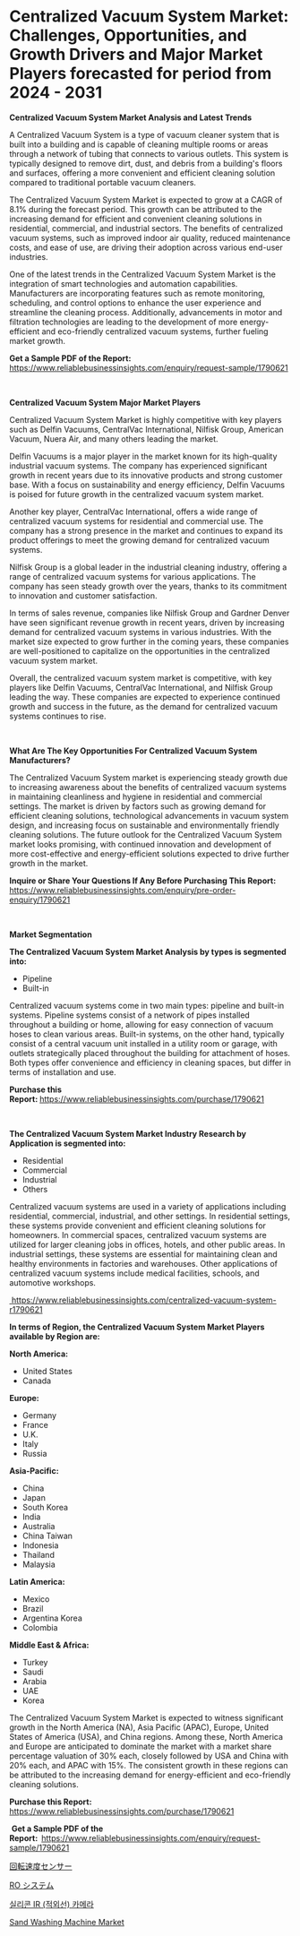 <p><h1>Centralized Vacuum System Market: Challenges, Opportunities, and Growth Drivers and Major Market Players forecasted for period from 2024 - 2031</h1></p><p><strong>Centralized Vacuum System Market Analysis and Latest Trends</strong></p>
<p><p>A Centralized Vacuum System is a type of vacuum cleaner system that is built into a building and is capable of cleaning multiple rooms or areas through a network of tubing that connects to various outlets. This system is typically designed to remove dirt, dust, and debris from a building's floors and surfaces, offering a more convenient and efficient cleaning solution compared to traditional portable vacuum cleaners.</p><p>The Centralized Vacuum System Market is expected to grow at a CAGR of 8.1% during the forecast period. This growth can be attributed to the increasing demand for efficient and convenient cleaning solutions in residential, commercial, and industrial sectors. The benefits of centralized vacuum systems, such as improved indoor air quality, reduced maintenance costs, and ease of use, are driving their adoption across various end-user industries.</p><p>One of the latest trends in the Centralized Vacuum System Market is the integration of smart technologies and automation capabilities. Manufacturers are incorporating features such as remote monitoring, scheduling, and control options to enhance the user experience and streamline the cleaning process. Additionally, advancements in motor and filtration technologies are leading to the development of more energy-efficient and eco-friendly centralized vacuum systems, further fueling market growth.</p></p>
<p><strong>Get a Sample PDF of the Report:&nbsp;</strong> <a href="https://www.reliablebusinessinsights.com/enquiry/request-sample/1790621">https://www.reliablebusinessinsights.com/enquiry/request-sample/1790621</a></p>
<p>&nbsp;</p>
<p><strong>Centralized Vacuum System Major Market Players</strong></p>
<p><p>Centralized Vacuum System Market is highly competitive with key players such as Delfin Vacuums, CentralVac International, Nilfisk Group, American Vacuum, Nuera Air, and many others leading the market. </p><p>Delfin Vacuums is a major player in the market known for its high-quality industrial vacuum systems. The company has experienced significant growth in recent years due to its innovative products and strong customer base. With a focus on sustainability and energy efficiency, Delfin Vacuums is poised for future growth in the centralized vacuum system market.</p><p>Another key player, CentralVac International, offers a wide range of centralized vacuum systems for residential and commercial use. The company has a strong presence in the market and continues to expand its product offerings to meet the growing demand for centralized vacuum systems.</p><p>Nilfisk Group is a global leader in the industrial cleaning industry, offering a range of centralized vacuum systems for various applications. The company has seen steady growth over the years, thanks to its commitment to innovation and customer satisfaction.</p><p>In terms of sales revenue, companies like Nilfisk Group and Gardner Denver have seen significant revenue growth in recent years, driven by increasing demand for centralized vacuum systems in various industries. With the market size expected to grow further in the coming years, these companies are well-positioned to capitalize on the opportunities in the centralized vacuum system market.</p><p>Overall, the centralized vacuum system market is competitive, with key players like Delfin Vacuums, CentralVac International, and Nilfisk Group leading the way. These companies are expected to experience continued growth and success in the future, as the demand for centralized vacuum systems continues to rise.</p></p>
<p>&nbsp;</p>
<p><strong>What Are The Key Opportunities For Centralized Vacuum System Manufacturers?</strong></p>
<p><p>The Centralized Vacuum System market is experiencing steady growth due to increasing awareness about the benefits of centralized vacuum systems in maintaining cleanliness and hygiene in residential and commercial settings. The market is driven by factors such as growing demand for efficient cleaning solutions, technological advancements in vacuum system design, and increasing focus on sustainable and environmentally friendly cleaning solutions. The future outlook for the Centralized Vacuum System market looks promising, with continued innovation and development of more cost-effective and energy-efficient solutions expected to drive further growth in the market.</p></p>
<p><strong>Inquire or Share Your Questions If Any Before Purchasing This Report:</strong> <a href="https://www.reliablebusinessinsights.com/enquiry/pre-order-enquiry/1790621">https://www.reliablebusinessinsights.com/enquiry/pre-order-enquiry/1790621</a></p>
<p>&nbsp;</p>
<p><strong>Market Segmentation</strong></p>
<p><strong>The Centralized Vacuum System Market Analysis by types is segmented into:</strong></p>
<p><ul><li>Pipeline</li><li>Built-in</li></ul></p>
<p><p>Centralized vacuum systems come in two main types: pipeline and built-in systems. Pipeline systems consist of a network of pipes installed throughout a building or home, allowing for easy connection of vacuum hoses to clean various areas. Built-in systems, on the other hand, typically consist of a central vacuum unit installed in a utility room or garage, with outlets strategically placed throughout the building for attachment of hoses. Both types offer convenience and efficiency in cleaning spaces, but differ in terms of installation and use.</p></p>
<p><strong>Purchase this Report:&nbsp;</strong><a href="https://www.reliablebusinessinsights.com/purchase/1790621">https://www.reliablebusinessinsights.com/purchase/1790621</a></p>
<p>&nbsp;</p>
<p><strong>The Centralized Vacuum System Market Industry Research by Application is segmented into:</strong></p>
<p><ul><li>Residential</li><li>Commercial</li><li>Industrial</li><li>Others</li></ul></p>
<p><p>Centralized vacuum systems are used in a variety of applications including residential, commercial, industrial, and other settings. In residential settings, these systems provide convenient and efficient cleaning solutions for homeowners. In commercial spaces, centralized vacuum systems are utilized for larger cleaning jobs in offices, hotels, and other public areas. In industrial settings, these systems are essential for maintaining clean and healthy environments in factories and warehouses. Other applications of centralized vacuum systems include medical facilities, schools, and automotive workshops.</p></p>
<p><a href="https://www.reliablebusinessinsights.com/centralized-vacuum-system-r1790621">&nbsp;https://www.reliablebusinessinsights.com/centralized-vacuum-system-r1790621</a></p>
<p><strong>In terms of Region, the Centralized Vacuum System Market Players available by Region are:</strong></p>
<p>
    <p> <strong> North America: </strong>
        <ul>
            <li>United States</li>
            <li>Canada</li>
        </ul>
        </p> 
    <p> <strong> Europe: </strong>
        <ul>
            <li>Germany</li>
            <li>France</li>
            <li>U.K.</li>
            <li>Italy</li>
            <li>Russia</li>
        </ul>
        </p> 
    <p> <strong> Asia-Pacific: </strong>
        <ul>
            <li>China</li>
            <li>Japan</li>
            <li>South Korea</li>
            <li>India</li>
            <li>Australia</li>
            <li>China Taiwan</li>
            <li>Indonesia</li>
            <li>Thailand</li>
            <li>Malaysia</li>
        </ul>
        </p> 
    <p> <strong> Latin America: </strong>
        <ul>
            <li>Mexico</li>
            <li>Brazil</li>
            <li>Argentina Korea</li>
            <li>Colombia</li>
        </ul>
        </p> 
    <p> <strong> Middle East & Africa: </strong>
        <ul>
            <li>Turkey</li>
            <li>Saudi</li>
            <li>Arabia</li>
            <li>UAE</li>
            <li>Korea</li>
        </ul>
    </p>
    </p>
<p><p>The Centralized Vacuum System Market is expected to witness significant growth in the North America (NA), Asia Pacific (APAC), Europe, United States of America (USA), and China regions. Among these, North America and Europe are anticipated to dominate the market with a market share percentage valuation of 30% each, closely followed by USA and China with 20% each, and APAC with 15%. The consistent growth in these regions can be attributed to the increasing demand for energy-efficient and eco-friendly cleaning solutions.</p></p>
<p><strong>Purchase this Report: </strong><a href="https://www.reliablebusinessinsights.com/purchase/1790621">https://www.reliablebusinessinsights.com/purchase/1790621</a></p>
<p>&nbsp;<strong>Get a Sample PDF of the Report:&nbsp;&nbsp;</strong><a href="https://www.reliablebusinessinsights.com/enquiry/request-sample/1790621">https://www.reliablebusinessinsights.com/enquiry/request-sample/1790621</a></p>
<p><strong></strong></p>
<p><p><a href="https://github.com/Fatimaklein1/Market-Research-Report-List-1/blob/main/2583401156959.md">回転速度センサー</a></p><p><a href="https://medium.com/@kelscdowell78456/2024%E5%B9%B4%E3%81%8B%E3%82%892031%E5%B9%B4%E3%81%BE%E3%81%A7%E3%81%AEro%E3%82%B7%E3%82%B9%E3%83%86%E3%83%A0%E5%B8%82%E5%A0%B4%E3%81%AE%E6%88%90%E9%95%B7%E5%B1%95%E6%9C%9B%E3%81%AF-%E5%B8%82%E5%A0%B4%E3%81%AE%E3%83%88%E3%83%AC%E3%83%B3%E3%83%89%E5%88%86%E6%9E%90%E3%81%AB%E3%82%88%E3%82%8B-%E3%81%AEcagr%E3%81%A8%E3%81%97%E3%81%A6%E4%BA%88%E6%B8%AC%E3%81%95%E3%82%8C%E3%81%A6%E3%81%8A%E3%82%8A-%E3%82%A2%E3%83%97%E3%83%AA%E3%82%B1%E3%83%BC%E3%82%B7%E3%83%A7%E3%83%B3-%E5%9C%B0%E5%9F%9F%E5%88%A5%E3%81%AE%E8%A6%8B%E9%80%9A%E3%81%97%E3%81%A8%E5%8F%8E%E7%9B%8A%E3%81%8C%E5%90%AB%E3%81%BE%E3%82%8C%E3%81%A6%E3%81%84%E3%81%BE%E3%81%99-d6ba595cd9c0">RO システム</a></p><p><a href="https://medium.com/@ornellwebst/%EC%8B%A4%EB%A6%AC%EC%BD%98-ir-%EC%A0%81%EC%99%B8%EC%84%A0-%EC%B9%B4%EB%A9%94%EB%9D%BC-%EC%8B%9C%EC%9E%A5-%EA%B8%80%EB%A1%9C%EB%B2%8C-%EB%B0%8F-%EC%A7%80%EC%97%AD-%EB%B6%84%EC%84%9D-%EC%A7%80%EC%97%AD-%EA%B5%AD%EA%B0%80-%EC%88%98%EC%A4%80-%EB%B6%84%EC%84%9D-%EB%B0%8F-%EA%B2%BD%EC%9F%81-%ED%99%98%EA%B2%BD%EC%97%90-%EC%B4%88%EC%A0%90-%EB%B6%84%EC%84%9D-%EB%B0%8F-%EC%98%88%EC%B8%A1-2024-2031-abf839c35fe6">실리콘 IR (적외선) 카메라</a></p><p><a href="https://issuu.com/reportprime-2/docs/sand-washing-machine-market-size-2030.pptx">Sand Washing Machine Market</a></p></p>